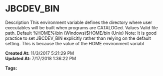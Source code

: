 # JBCDEV_BIN

Description This environment variable defines the directory where user executables will be built when programs are CATALOGed. Values Valid file path. Default %HOME%\bin (Windows)$HOME/bin (Unix) Note: It is good practice to set JBCDEV_BIN explicitly rather than relying on the default setting. This is because the value of the HOME environment variabl  

**Created At:** 11/3/2017 5:21:29 PM  
**Updated At:** 7/17/2018 1:36:22 PM  

**Tags:**
<badge text='environment variables' vertical='middle' />
